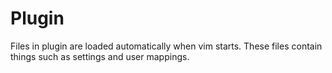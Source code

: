 Plugin
======

Files in plugin are loaded automatically when vim starts. These files contain things such as settings and user mappings.
